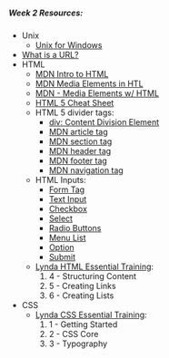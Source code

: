 ##### Week 2 Resources:
* Unix
  * [Unix for Windows](https://www.lemoda.net/windows/windows2unix/windows2unix.html)
* [What is a URL?](https://developer.mozilla.org/en-US/docs/Learn/Common_questions/What_is_a_URL)
* HTML
  * [MDN Intro to HTML](https://developer.mozilla.org/en-US/docs/Learn/HTML/Introduction_to_HTML)
  * [MDN Media Elements in HTL](https://developer.mozilla.org/en-US/docs/Web/HTML/Supported_media_formats)
  * [MDN - Media Elements w/ HTML](https://developer.mozilla.org/en-US/docs/Web/HTML/Supported_media_formats)
  * [HTML 5 Cheat Sheet](https://websitesetup.org/html5-cheat-sheet/)
  * HTML 5 divider tags:
    * [div: Content Division Element](https://developer.mozilla.org/en-US/docs/Web/HTML/Element/div)
    * [MDN article tag](https://developer.mozilla.org/en-US/docs/Web/HTML/Element/article)
    * [MDN section tag ](https://developer.mozilla.org/en-US/docs/Web/HTML/Element/section)
    * [MDN header tag](https://developer.mozilla.org/en-US/docs/Web/HTML/Element/header)
    * [MDN footer tag](https://developer.mozilla.org/en-US/docs/Web/HTML/Element/footer)
    * [MDN navigation tag](https://developer.mozilla.org/en-US/docs/Web/HTML/Element/nav)
  * HTML Inputs:
    * [Form Tag](https://developer.mozilla.org/en-US/docs/Web/HTML/Element/form)
    * [Text Input](https://developer.mozilla.org/en-US/docs/Web/HTML/Element/input)
    * [Checkbox](https://developer.mozilla.org/en-US/docs/Web/HTML/Element/input/checkbox)
    * [Select](https://developer.mozilla.org/en-US/docs/Web/HTML/Element/select)
    * [Radio Buttons](https://developer.mozilla.org/en-US/docs/Web/HTML/Element/input/radio)
    * [Menu List](https://developer.mozilla.org/en-US/docs/Mozilla/Tech/XUL/menulist)
    * [Option](https://developer.mozilla.org/en-US/docs/Web/HTML/Element/option)
    * [Submit](https://developer.mozilla.org/en-US/docs/Web/HTML/Element/input/submit)
  * [Lynda HTML Essential Training](https://www.lynda.com/Web-Development-tutorials/HTML-Essential-Training/170427-2.html):
    1. 4 - Structuring Content
    2. 5 - Creating Links
    3. 6 - Creating Lists
* CSS
  * [Lynda CSS Essential Training](https://www.lynda.com/CSS-tutorials/CSS-Essential-Training-1/569190-2.html):
    1. 1 - Getting Started
    2. 2 - CSS Core
    3. 3 - Typography
